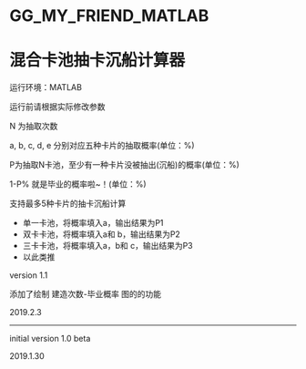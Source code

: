 ﻿# GG_MY_FRIEND_MATLAB

# 混合卡池抽卡沉船计算器

 运行环境：MATLAB
 
 运行前请根据实际修改参数
 
 N 为抽取次数
 
 a, b, c, d, e 分别对应五种卡片的抽取概率(单位：%) 
 
 P为抽取N卡池，至少有一种卡片没被抽出(沉船)的概率(单位：%)
 
 1-P% 就是毕业的概率啦~！(单位：%)
 
 支持最多5种卡片的抽卡沉船计算
 
 * 单一卡池，将概率填入a，输出结果为P1
 * 双卡卡池，将概率填入a和 b，输出结果为P2
 * 三卡卡池，将概率填入a，b和 c，输出结果为P3
 * 以此类推



version 1.1

添加了绘制 建造次数-毕业概率 图的的功能

 2019.2.3


-------------------------------------------------------


initial version 1.0 beta

 2019.1.30
